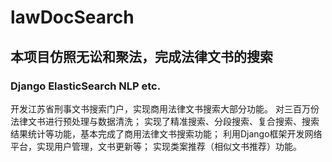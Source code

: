 # lawDocSearch
## 本项目仿照无讼和聚法，完成法律文书的搜索
### Django ElasticSearch NLP etc.
开发江苏省刑事文书搜索门户，实现商用法律文书搜索大部分功能。
对三百万份法律文书进行预处理与数据清洗；
实现了精准搜索、分段搜索、复合搜索、搜索结果统计等功能，基本完成了商用法律文书搜索功能；
利用Django框架开发网络平台，实现用户管理，文书更新等；
实现类案推荐（相似文书推荐）功能。

